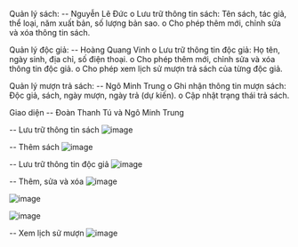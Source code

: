 Quản lý sách:  -- Nguyễn Lê Đức
o Lưu trữ thông tin sách: Tên sách, tác giả, thể loại, năm xuất bản, số 
lượng bản sao. 
o Cho phép thêm mới, chỉnh sửa và xóa thông tin sách.

Quản lý độc giả:  -- Hoàng Quang Vinh
o Lưu trữ thông tin độc giả: Họ tên, ngày sinh, địa chỉ, số điện thoại. 
o Cho phép thêm mới, chỉnh sửa và xóa thông tin độc giả. 
o Cho phép xem lịch sử mượn trả sách của từng độc giả.

Quản lý mượn trả sách:  -- Ngô Minh Trung
o Ghi nhận thông tin mượn sách: Độc giả, sách, ngày mượn, ngày trả 
(dự kiến). 
o Cập nhật trạng thái trả sách. 

Giao diện -- Đoàn Thanh Tú và Ngô Minh Trung


-- Lưu trữ thông tin sách
![image](https://github.com/user-attachments/assets/ceb78805-f609-4a0b-9d28-c0b165a873ef)

-- Thêm sách
![image](https://github.com/user-attachments/assets/05a8de96-1ee0-497d-b481-a0e0ea5e7a3b)

-- Lưu trữ thông tin độc giả
![image](https://github.com/user-attachments/assets/6583e618-95dc-4b30-ab9d-9901eeca49a1)

-- Thêm, sửa và xóa
![image](https://github.com/user-attachments/assets/33526ed0-4f1f-4a01-98c3-9753e9de7c6a)

![image](https://github.com/user-attachments/assets/dd411304-dfe8-4bb1-a2fb-31fd56f887e0)

![image](https://github.com/user-attachments/assets/2ee0163d-d04d-4925-adc8-3433633866cf)

-- Xem lịch sử mượn
![image](https://github.com/user-attachments/assets/9a7180ca-b761-4e64-a538-bffb4d52e279)





